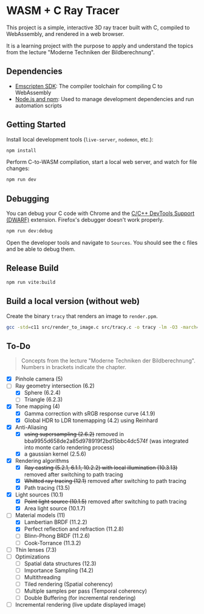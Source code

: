 # WASM + C Ray Tracer

This project is a simple, interactive 3D ray tracer built with C, compiled to WebAssembly, and rendered in a web browser.

It is a learning project with the purpose to apply and understand the topics from the lecture "Moderne Techniken der Bildberechnung".

## Dependencies

- [Emscripten SDK](https://emscripten.org/docs/getting_started/downloads.html): The compiler toolchain for compiling C to WebAssembly
- [Node.js and npm](https://nodejs.org/): Used to manage development dependencies and run automation scripts

## Getting Started

Install local development tools (`live-server`, `nodemon`, etc.):

```bash
npm install
```

Perform C-to-WASM compilation, start a local web server, and watch for file changes:

```bash
npm run dev
```

## Debugging

You can debug your C code with Chrome and the [C/C++ DevTools Support (DWARF)](https://chromewebstore.google.com/detail/cc++-devtools-support-dwa/pdcpmagijalfljmkmjngeonclgbbannb) extension. Firefox's debugger doesn't work properly.

```bash
npm run dev:debug
```

Open the developer tools and navigate to `Sources`. You should see the c files and be able to debug them.

## Release Build

```bash
npm run vite:build
```

## Build a local version (without web)

Create the binary `tracy` that renders an image to `render.ppm`.

```bash
gcc -std=c11 src/render_to_image.c src/tracy.c -o tracy -lm -O3 -march=native -flto
```

## To-Do

> Concepts from the lecture "Moderne Techniken der Bildberechnung". Numbers in brackets indicate the chapter.

- [x] Pinhole camera (5)
- [ ] Ray geometry intersection (6.2)
  - [x] Sphere (6.2.4)
  - [ ] Triangle (6.2.3)
- [x] Tone mapping (4)
  - [x] Gamma correction with sRGB response curve (4.1.9)
  - [x] Global HDR to LDR tonemapping (4.2) using Reinhard
- [x] Anti-Aliasing
  - [x] ~~using supersampling (2.6.2)~~ removed in bba9955d658de2a85d978919f2bd15bbc4dc574f (was integrated into monte carlo rendering process)
  - [x] a gaussian kernel (2.5.6)
- [x] Rendering algorithms
  - [x] ~~Ray casting (5.2.1, 6.1.1, 10.2.2) with local illumination (10.3.13)~~ removed after switching to path tracing
  - [x] ~~Whitted ray tracing (12.1)~~ removed after switching to path tracing
  - [x] Path tracing (13.5)
- [x] Light sources (10.1)
  - [x] ~~Point light source (10.1.5)~~ removed after switching to path tracing
  - [x] Area light source (10.1.7)
- [ ] Material models (11)
  - [x] Lambertian BRDF (11.2.2)
  - [x] Perfect reflection and refraction (11.2.8)
  - [ ] Blinn-Phong BRDF (11.2.6)
  - [ ] Cook-Torrance (11.3.2)
- [ ] Thin lenses (7.3)
- [ ] Optimizations
  - [ ] Spatial data structures (12.3)
  - [ ] Importance Sampling (14.2)
  - [ ] Multithreading
  - [ ] Tiled rendering (Spatial coherency)
  - [ ] Multiple samples per pass (Temporal coherency)
  - [ ] Double Buffering (for incremental rendering)
- [ ] Incremental rendering (live update displayed image)

